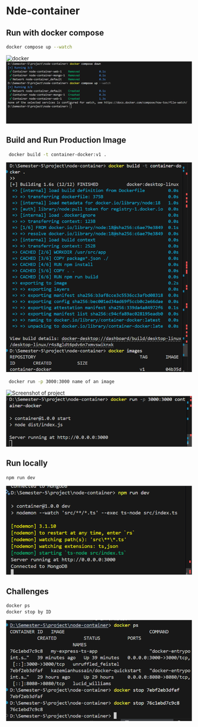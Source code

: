 # Nde-container


## Run with docker compose
```bash
docker compose up --watch
```
![docker](images/p1.png)
![docker](src/images/up2.png)



## Build and Run Production Image

```bash
 docker build -t container-docker:v1 .
 ```
 ![Screenshot of project](src/images/build-container.png)
```bash
 docker run -p 3000:3000 name of an image
  ```
![Screenshot of project](src/images/p1)
![Screenshot of project](src/images/p2.png)


## Run locally
```bash
npm run dev
```
![Screenshot of project](src/images/npm.png)



## Challenges
```bash
docker ps 
docker stop by ID 
```
![Screenshot of project](src/images/challenges.png)

